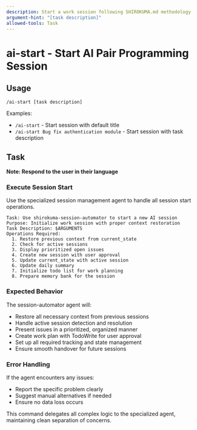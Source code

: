 ```yaml
---
description: Start a work session following SHIROKUMA.md methodology
argument-hint: "[task description]"
allowed-tools: Task
---
```


# ai-start - Start AI Pair Programming Session

## Usage
```
/ai-start [task description]
```

Examples:
- `/ai-start` - Start session with default title
- `/ai-start Bug fix authentication module` - Start session with task description

## Task

**Note: Respond to the user in their language**

### Execute Session Start

Use the specialized session management agent to handle all session start operations.

```
Task: Use shirokuma-session-automator to start a new AI session
Purpose: Initialize work session with proper context restoration
Task Description: $ARGUMENTS
Operations Required:
  1. Restore previous context from current_state
  2. Check for active sessions
  3. Display prioritized open issues
  4. Create new session with user approval
  5. Update current_state with active session
  6. Update daily summary
  7. Initialize todo list for work planning
  8. Prepare memory bank for the session
```

### Expected Behavior

The session-automator agent will:
- Restore all necessary context from previous sessions
- Handle active session detection and resolution
- Present issues in a prioritized, organized manner
- Create work plan with TodoWrite for user approval
- Set up all required tracking and state management
- Ensure smooth handover for future sessions

### Error Handling

If the agent encounters any issues:
- Report the specific problem clearly
- Suggest manual alternatives if needed
- Ensure no data loss occurs

This command delegates all complex logic to the specialized agent, maintaining clean separation of concerns.